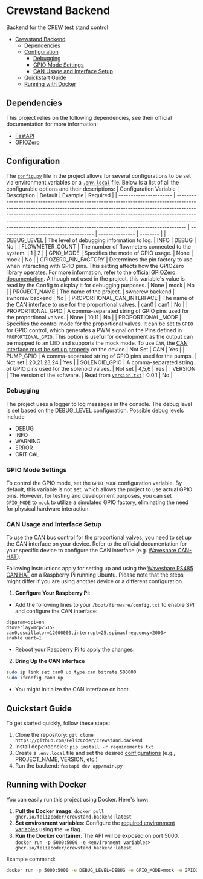 # Crewstand Backend

Backend for the CREW test stand control

- [Crewstand Backend](#crewstand-backend)
  - [Dependencies](#dependencies)
  - [Configuration](#configuration)
    - [Debugging](#debugging)
    - [GPIO Mode Settings](#gpio-mode-settings)
    - [CAN Usage and Interface Setup](#can-usage-and-interface-setup)
  - [Quickstart Guide](#quickstart-guide)
  - [Running with Docker](#running-with-docker)

## Dependencies

This project relies on the following dependencies, see their official documentation for more information:

- [FastAPI](https://fastapi.tiangolo.com/learn/)
- [GPIOZero](https://gpiozero.readthedocs.io/en/latest/)

## Configuration

The [`config.py`](app\utils\config.py) file in the project allows for several configurations to be set via environment variables or a [`.env.local`](.env.example) file. Below is a list of all the configurable options and their descriptions:
| Configuration Variable | Description | Default | Example | Required |
| ---------------------- | ---------------------------------------------------------------------------------------------------------------------------------------------------------------------------------------------------------------------------------------------------------------------------------------------------------------------------------------------------------------------------------------------------------- | -------------------------------------- | --------------- | -------- |
| DEBUG_LEVEL | The level of debugging information to log. | INFO | DEBUG | No |
| FLOWMETER_COUNT | The number of flowmeters connected to the system. | 1  | 2 |
| GPIO_MODE | Specifies the mode of GPIO usage. | None | mock | No |
| GPIOZERO_PIN_FACTORY | Determines the pin factory to use when interacting with GPIO pins. This setting affects how the GPIOZero library operates. For more information, refer to the [official GPIOZero documentation](https://gpiozero.readthedocs.io/en/latest/api_pins.html#changing-the-pin-factory). Although not used in the project, this variable's value is read by the Config to display it for debugging purposes. | None | mock | No |
| PROJECT_NAME | The name of the project. | swncrew backend | swncrew backend | No |
| PROPORTIONAL_CAN_INTERFACE | The name of the CAN interface to use for the proportional valves. | can0 | can1 | No |
| PROPORTIONAL_GPIO | A comma-separated string of GPIO pins used for the proportional valves. | None | 10,11 | No |
| PROPORTIONAL_MODE | Specifies the control mode for the proportional valves. It can be set to `GPIO` for GPIO control, which generates a PWM signal on the Pins defined in `PROPORTIONAL_GPIO`. This option is useful for development as the output can be mapped to an LED and supports the mock mode. To use `CAN`, the [CAN interface must be set up properly](#can-usage-and-interface-setup) on the device.| Not Set | CAN | Yes |
| PUMP_GPIO | A comma-separated string of GPIO pins used for the pumps. | Not set | 20,21,23,24 | Yes |
| SOLENOID_GPIO | A comma-separated string of GPIO pins used for the solenoid valves. | Not set | 4,5,6 | Yes |
| VERSION | The version of the software. | Read from [`version.txt`](version.txt) | 0.0.1 | No |

### Debugging

The project uses a logger to log messages in the console. The debug level is set based on the DEBUG_LEVEL configuration. Possible debug levels include

- DEBUG
- INFO
- WARNING
- ERROR
- CRITICAL

### GPIO Mode Settings

To control the GPIO mode, set the `GPIO_MODE` configuration variable. By default, this variable is not set, which allows the project to use actual GPIO pins. However, for testing and development purposes, you can set `GPIO_MODE` to `mock` to utilize a simulated GPIO factory, eliminating the need for physical hardware interaction.

### CAN Usage and Interface Setup

To use the CAN bus control for the proportional valves, you need to set up the CAN interface on your device. Refer to the official documentation for your specific device to configure the CAN interface (e.g. [Waveshare CAN-HAT](https://www.waveshare.com/wiki/RS485_CAN_HAT)).

Following instructions apply for setting up and using the [Waveshare RS485 CAN HAT](https://www.waveshare.com/wiki/RS485_CAN_HAT) on a Raspberry Pi running Ubuntu. Please note that the steps might differ if you are using another device or a different configuration.

1. **Configure Your Raspberry Pi**:

- Add the following lines to your `/boot/firmware/config.txt` to enable SPI and configure the CAN interface:

```
dtparam=spi=on
dtoverlay=mcp2515-can0,oscillator=12000000,interrupt=25,spimaxfrequency=2000>
enable uart=1
```

- Reboot your Raspberry Pi to apply the changes.

2. **Bring Up the CAN Interface**

```bash
sudo ip link set can0 up type can bitrate 500000
sudo ifconfig can0 up
```

- You might initialize the CAN interface on boot.

## Quickstart Guide

To get started quickly, follow these steps:

1. Clone the repository: `git clone https://github.com/FelizCoder/crewstand.backend`
2. Install dependencies: `pip install -r requirements.txt`
3. Create a `.env.local` file and set the desired [configurations](#configuration) (e.g., PROJECT_NAME, VERSION, etc.)
4. Run the backend: `fastapi dev app/main.py`

## Running with Docker

You can easily run this project using Docker. Here's how:

1. **Pull the Docker image**: `docker pull ghcr.io/felizcoder/crewstand.backend:latest`
2. **Set environment variables**: Configure the [required environment variables](#configuration) using the `-e` flag.
3. **Run the Docker container**: The API will be exposed on port 5000. `docker run -p 5000:5000 -e <environment variables> ghcr.io/felizcoder/crewstand.backend:latest`

Example command:

```bash
docker run -p 5000:5000 -e DEBUG_LEVEL=DEBUG -e GPIO_MODE=mock -e GPIOZERO_PIN_FACTORY=mock -e PROJECT_NAME=swncrew_backend -e PROPORTIONAL_GPIO=10,11 -e PROPORTIONAL_MODE=GPIO -e PUMP_GPIO=20,21,23,24 -e SOLENOID_GPIO=4,5,6 ghcr.io/felizcoder/crewstand.backend:latest
```
